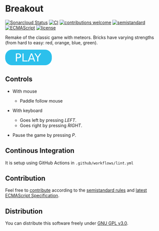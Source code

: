 # Breakout

[![Sonarcloud Status](https://sonarcloud.io/api/project_badges/measure?project=berkerol_breakout&metric=alert_status)](https://sonarcloud.io/dashboard?id=berkerol_breakout)
[![CI](https://github.com/berkerol/breakout/actions/workflows/lint.yml/badge.svg?branch=master)](https://github.com/berkerol/breakout/actions/workflows/lint.yml)
[![contributions welcome](https://img.shields.io/badge/contributions-welcome-brightgreen.svg)](https://github.com/berkerol/breakout/issues)
[![semistandard](https://img.shields.io/badge/code%20style-semistandard-brightgreen.svg)](https://github.com/Flet/semistandard)
[![ECMAScript](https://img.shields.io/badge/ECMAScript-latest-brightgreen.svg)](https://www.ecma-international.org/ecma-262)
[![license](https://img.shields.io/badge/license-GNU%20GPL%20v3.0-blue.svg)](https://github.com/berkerol/breakout/blob/master/LICENSE)

Remake of the classic game with meteors. Bricks have varying strengths (from hard to easy: red, orange, blue, green).

[![button](play.png)](https://berkerol.github.io/breakout/breakout.html)

## Controls

- With mouse

  - Paddle follow mouse

- With keyboard

  - Goes left by pressing _LEFT_.
  - Goes right by pressing _RIGHT_.

- Pause the game by pressing _P_.

## Continous Integration

It is setup using GitHub Actions in `.github/workflows/lint.yml`

## Contribution

Feel free to [contribute](https://github.com/berkerol/breakout/issues) according to the [semistandard rules](https://github.com/Flet/semistandard) and [latest ECMAScript Specification](https://www.ecma-international.org/ecma-262).

## Distribution

You can distribute this software freely under [GNU GPL v3.0](https://github.com/berkerol/breakout/blob/master/LICENSE).
